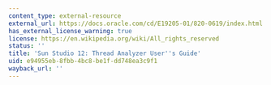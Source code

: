 ```yaml
---
content_type: external-resource
external_url: https://docs.oracle.com/cd/E19205-01/820-0619/index.html
has_external_license_warning: true
license: https://en.wikipedia.org/wiki/All_rights_reserved
status: ''
title: 'Sun Studio 12: Thread Analyzer User''s Guide'
uid: e94955eb-8fbb-4bc8-be1f-dd748ea3c9f1
wayback_url: ''
---
```

